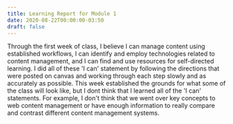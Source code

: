 ```yaml
---
title: Learning Report for Module 1
date: 2020-08-22T00:00:00-03:50
draft: false
---
```

Through the first week of class, I believe I can manage content using established workflows, I can identify and employ technologies related to content management, and I can find and use resources for self-directed learning. 
I did all of these 'I can' statement by following the directions that were posted on canvas and working through each step slowly and as accurately as possible. This week established the grounds for what some of the class will look like, but I dont think
that I learned all of the 'I can' statements. For example, I don't think that we went over key concepts to web content management or have enough information to really compare and contrast different content management systems. 

